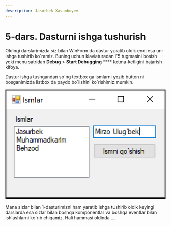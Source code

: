 ```yaml
---
description: Jasurbek Xasanboyev
---
```


# 5-dars. Dasturni ishga tushurish

Oldingi darslarimizda siz bilan WinForm da dastur yaratib oldik endi esa uni ishga tushirib ko\`ramiz. Buning uchun klaviaturadan F5 tugmasini bosish yoki menu satridan **Debug** > **Start Debugging** **** ketma-ketligini bajarish kifoya. &#x20;

Dastur ishga tushgandan so\`ng textbox ga ismlarni yozib button ni bosganimizda listbox da paydo bo\`lishini ko\`rishimiz mumkin.

![](<../../../.gitbook/assets/image (70).png>)

Mana sizlar bilan 1-dasturimizni ham yaratib ishga tushirib oldik keyingi darslarda esa sizlar bilan boshqa komponentlar va boshqa eventlar bilan ishlashlarni ko\`rib chiqamiz. Hali hammasi oldinda ...
